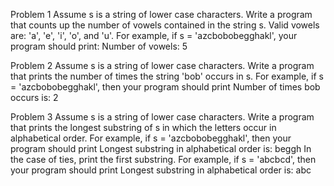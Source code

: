 Problem 1
Assume s is a string of lower case characters. Write a program that counts up 
the number of vowels contained in the string s. Valid vowels are: 'a', 'e', 'i', 'o', and 'u'.
For example, if s = 'azcbobobegghakl', your program should print:
Number of vowels: 5


Problem 2
Assume s is a string of lower case characters. Write a program that prints the number of times the string 'bob' occurs in s.
For example, if s = 'azcbobobegghakl', then your program should print
Number of times bob occurs is: 2


Problem 3
Assume s is a string of lower case characters.
Write a program that prints the longest substring of s in which the letters
occur in alphabetical order.
For example, if s = 'azcbobobegghakl', then your program should print
Longest substring in alphabetical order is: beggh
In the case of ties, print the first substring. For example, if s = 'abcbcd',
then your program should print
Longest substring in alphabetical order is: abc